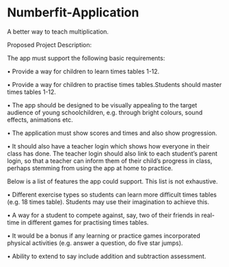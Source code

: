 # Numberfit-Application

A better way to teach multiplication.

Proposed Project Description: 

The app must support the following basic requirements: 

• Provide a way for children to learn times tables 1-12. 

• Provide a way for children to practise times tables.Students should master times tables 1-12. 

• The app should be designed to be visually appealing to the target audience of young schoolchildren, e.g. through bright colours, sound effects, animations etc. 

• The application must show scores and times and also show progression. 

• It should also have a teacher login which shows how everyone in their class has done. The teacher login should also link to each student’s parent login, so that a teacher can inform them of their child’s progress in class, perhaps stemming from using the app at home to practice.

Below is a list of features the app could support. This list is not exhaustive. 

• Different exercise types so students can learn more difficult times tables (e.g. 18 times table). Students may use their imagination to achieve this. 

• A way for a student to compete against, say, two of their friends in real-time in different games for practising times tables. 

• It would be a bonus if any learning or practice games incorporated physical activities (e.g. answer a question, do five star jumps). 

• Ability to extend to say include addition and subtraction assessment.
